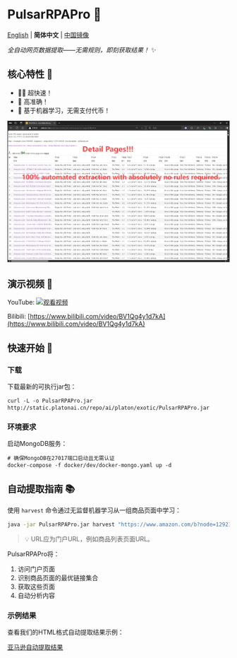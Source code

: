 # PulsarRPAPro 🚀

[English](README.md) | **简体中文** | [中国镜像](https://gitee.com/platonai_galaxyeye/exotic)

*全自动网页数据提取——无需规则，即刻获取结果！* ✨

## 核心特性 🌟

* 🏃‍♂️ 超快速！
* 🎯 高准确！
* 🤖 基于机器学习，无需支付代币！

![自动提取结果截图](docs/amazon.png)

## 演示视频 🎥

YouTube: 
[![观看视频](https://img.youtube.com/vi/qoXbnL4wdtc/0.jpg)](https://www.youtube.com/watch?v=qoXbnL4wdtc)

Bilibili: 
[https://www.bilibili.com/video/BV1Qg4y1d7kA](https://www.bilibili.com/video/BV1Qg4y1d7kA)

## 快速开始 🚀

### 下载

下载最新的可执行jar包：

```shell
curl -L -o PulsarRPAPro.jar http://static.platonai.cn/repo/ai/platon/exotic/PulsarRPAPro.jar
```

### 环境要求

启动MongoDB服务：
```shell
# 确保MongoDB在27017端口启动且无需认证
docker-compose -f docker/dev/docker-mongo.yaml up -d
```

## 自动提取指南 📚

使用 `harvest` 命令通过无监督机器学习从一组商品页面中学习：

```bash
java -jar PulsarRPAPro.jar harvest "https://www.amazon.com/b?node=1292115011" -diagnose -refresh
```

> 💡 URL应为门户URL，例如商品列表页面URL。

PulsarRPAPro将：
1. 访问门户页面
2. 识别商品页面的最优链接集合
3. 获取这些页面
4. 自动分析内容

### 示例结果

查看我们的HTML格式自动提取结果示例：

[亚马逊自动提取结果](docs/amazon-harvest-result.html)
